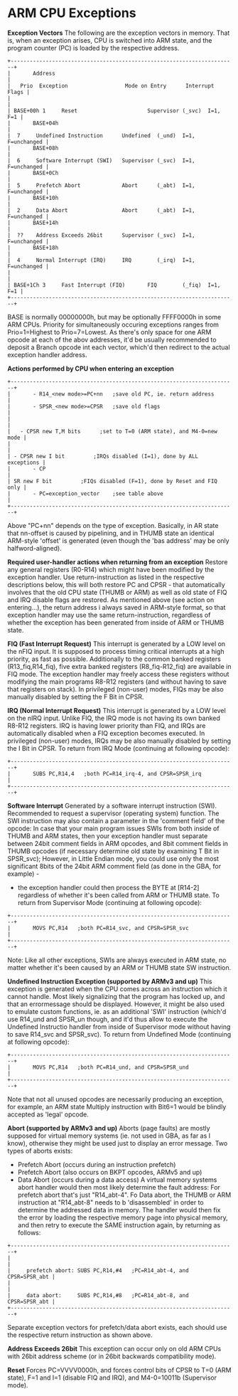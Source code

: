 # ARM CPU Exceptions


**Exception Vectors**
The following are the exception vectors in memory. That is, when an
exception arises, CPU is switched into ARM state, and the program
counter (PC) is loaded by the respective address.

```
+-----------------------------------------------------------------------+
|       Address                                                         |
|   Prio  Exception                  Mode on Entry      Interrupt Flags |
|                                                                       |
| BASE+00h 1     Reset                      Supervisor (_svc)  I=1, F=1 |
|       BASE+04h                                                        |
|  7     Undefined Instruction      Undefined  (_und)  I=1, F=unchanged |
|       BASE+08h                                                        |
|  6     Software Interrupt (SWI)   Supervisor (_svc)  I=1, F=unchanged |
|       BASE+0Ch                                                        |
|  5     Prefetch Abort             Abort      (_abt)  I=1, F=unchanged |
|       BASE+10h                                                        |
|  2     Data Abort                 Abort      (_abt)  I=1, F=unchanged |
|       BASE+14h                                                        |
|  ??    Address Exceeds 26bit      Supervisor (_svc)  I=1, F=unchanged |
|       BASE+18h                                                        |
|  4     Normal Interrupt (IRQ)     IRQ        (_irq)  I=1, F=unchanged |
|                                                                       |
| BASE+1Ch 3     Fast Interrupt (FIQ)       FIQ        (_fiq)  I=1, F=1 |
+-----------------------------------------------------------------------+
```

BASE is normally 00000000h, but may be optionally FFFF0000h in some ARM
CPUs. Priority for simultaneously occuring exceptions ranges from
Prio=1=Highest to Prio=7=Lowest.
As there\'s only space for one ARM opcode at each of the abov
addresses, it\'d be usually recommended to deposit a Branch opcode int
each vector, which\'d then redirect to the actual exception handler
address.

**Actions performed by CPU when entering an exception**

```
+-----------------------------------------------------------------------+
|       - R14_<new mode>=PC+nn   ;save old PC, ie. return address       |
|       - SPSR_<new mode>=CPSR   ;save old flags                        |
|                                                                       |
|   - CPSR new T,M bits      ;set to T=0 (ARM state), and M4-0=new mode |
|                                                                       |
| - CPSR new I bit         ;IRQs disabled (I=1), done by ALL exceptions |
|       - CP                                                            |
| SR new F bit         ;FIQs disabled (F=1), done by Reset and FIQ only |
|       - PC=exception_vector    ;see table above                       |
+-----------------------------------------------------------------------+
```

Above \"PC+nn\" depends on the type of exception. Basically, in AR
state that nn-offset is caused by pipelining, and in THUMB state an
identical ARM-style \'offset\' is generated (even though the \'bas
address\' may be only halfword-aligned).

**Required user-handler actions when returning from an exception**
Restore any general registers (R0-R14) which might have been modified by
the exception handler. Use return-instruction as listed in the
respective descriptions below, this will both restore PC and CPSR - that
automatically involves that the old CPU state (THUMB or ARM) as well as
old state of FIQ and IRQ disable flags are restored.
As mentioned above (see action on entering\...), the return address i
always saved in ARM-style format, so that exception handler may use the
same return-instruction, regardless of whether the exception has been
generated from inside of ARM or THUMB state.

**FIQ (Fast Interrupt Request)**
This interrupt is generated by a LOW level on the nFIQ input. It is
supposed to process timing critical interrupts at a high priority, as
fast as possible.
Additionally to the common banked registers (R13_fiq,R14_fiq), five
extra banked registers (R8_fiq-R12_fiq) are available in FIQ mode. The
exception handler may freely access these registers without modifying
the main programs R8-R12 registers (and without having to save that
registers on stack).
In privileged (non-user) modes, FIQs may be also manually disabled by
setting the F Bit in CPSR.

**IRQ (Normal Interrupt Request)**
This interrupt is generated by a LOW level on the nIRQ input. Unlike
FIQ, the IRQ mode is not having its own banked R8-R12 registers.
IRQ is having lower priority than FIQ, and IRQs are automatically
disabled when a FIQ exception becomes executed. In privileged (non-user)
modes, IRQs may be also manually disabled by setting the I Bit in CPSR.
To return from IRQ Mode (continuing at following opcode):

```
+-----------------------------------------------------------------------+
|       SUBS PC,R14,4   ;both PC=R14_irq-4, and CPSR=SPSR_irq           |
+-----------------------------------------------------------------------+
```


**Software Interrupt**
Generated by a software interrupt instruction (SWI). Recommended to
request a supervisor (operating system) function. The SWI instruction
may also contain a parameter in the \'comment field\' of the opcode:
In case that your main program issues SWIs from both inside of THUMB and
ARM states, then your exception handler must separate between 24bit
comment fields in ARM opcodes, and 8bit comment fields in THUMB opcodes
(if necessary determine old state by examining T Bit in SPSR_svc);
However, in Little Endian mode, you could use only the most significant
8bits of the 24bit ARM comment field (as done in the GBA, for example) -
- the exception handler could then process the BYTE at \[R14-2\]
regardless of whether it\'s been called from ARM or THUMB state.
To return from Supervisor Mode (continuing at following opcode):

```
+-----------------------------------------------------------------------+
|       MOVS PC,R14   ;both PC=R14_svc, and CPSR=SPSR_svc               |
+-----------------------------------------------------------------------+
```

Note: Like all other exceptions, SWIs are always executed in ARM state,
no matter whether it\'s been caused by an ARM or THUMB state SW
instruction.

**Undefined Instruction Exception (supported by ARMv3 and up)**
This exception is generated when the CPU comes across an instruction
which it cannot handle. Most likely signalizing that the program has
locked up, and that an errormessage should be displayed.
However, it might be also used to emulate custom functions, ie. as an
additional \'SWI\' instruction (which\'d use R14_und and SPSR_un
though, and it\'d thus allow to execute the Undefined Instructio
handler from inside of Supervisor mode without having to save R14_svc
and SPSR_svc).
To return from Undefined Mode (continuing at following opcode):

```
+-----------------------------------------------------------------------+
|       MOVS PC,R14   ;both PC=R14_und, and CPSR=SPSR_und               |
+-----------------------------------------------------------------------+
```

Note that not all unused opcodes are necessarily producing an exception,
for example, an ARM state Multiply instruction with Bit6=1 would be
blindly accepted as \'legal\' opcode.

**Abort (supported by ARMv3 and up)**
Aborts (page faults) are mostly supposed for virtual memory systems (ie.
not used in GBA, as far as I know), otherwise they might be used just to
display an error message. Two types of aborts exists:
- Prefetch Abort (occurs during an instruction prefetch)
- Prefetch Abort (also occurs on BKPT opcodes, ARMv5 and up)
- Data Abort (occurs during a data access)
A virtual memory systems abort handler would then most likely determine
the fault address: For prefetch abort that\'s just \"R14_abt-4\". Fo
Data abort, the THUMB or ARM instruction at \"R14_abt-8\" needs to b
\'disassembled\' in order to determine the addressed data in memory.
The handler would then fix the error by loading the respective memory
page into physical memory, and then retry to execute the SAME
instruction again, by returning as follows:

```
+-----------------------------------------------------------------------+
|                                                                       |
|     prefetch abort: SUBS PC,R14,#4   ;PC=R14_abt-4, and CPSR=SPSR_abt |
|                                                                       |
|     data abort:     SUBS PC,R14,#8   ;PC=R14_abt-8, and CPSR=SPSR_abt |
+-----------------------------------------------------------------------+
```

Separate exception vectors for prefetch/data abort exists, each should
use the respective return instruction as shown above.

**Address Exceeds 26bit**
This exception can occur only on old ARM CPUs with 26bit address scheme
(or in 26bit backwards compatibility mode).

**Reset**
Forces PC=VVVV0000h, and forces control bits of CPSR to T=0 (ARM state),
F=1 and I=1 (disable FIQ and IRQ), and M4-0=10011b (Supervisor mode).



